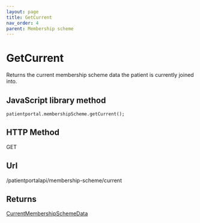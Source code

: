 ```yaml
---
layout: page
title: GetCurrent
nav_order: 4
parent: Membership scheme
---
```


# GetCurrent

Returns the current membership scheme data the patient is currently joined into.

## JavaScript library method

```
patientportal.membershipScheme.getCurrent();
```

## HTTP Method

GET

## ****Url****

/patientportalapi/membership-scheme/current

## Returns

[CurrentMembershipSchemeData](#_CurrentMembershipSchemeData)
